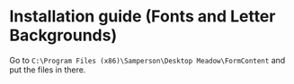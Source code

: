 # Installation guide (Fonts and Letter Backgrounds)

Go to `C:\Program Files (x86)\Samperson\Desktop Meadow\FormContent` and put the files in there.
